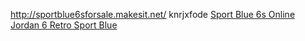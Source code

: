 http://sportblue6sforsale.makesit.net/ knrjxfode <a href="http://sportblue6sforsale.makesit.net/">Sport Blue 6s Online</a>
 <a href="http://sportblue6s.makesit.net/" >Jordan 6 Retro Sport Blue</a>